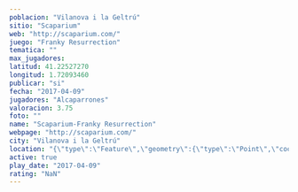 ```yaml
---
poblacion: "Vilanova i la Geltrú"
sitio: "Scaparium"
web: "http://scaparium.com/"
juego: "Franky Resurrection"
tematica: ""
max_jugadores: 
latitud: 41.22527270
longitud: 1.72093460
publicar: "si"
fecha: "2017-04-09"
jugadores: "Alcaparrones"
valoracion: 3.75
foto: ""
name: "Scaparium-Franky Resurrection"
webpage: "http://scaparium.com/"
city: "Vilanova i la Geltrú"
location: "{\"type\":\"Feature\",\"geometry\":{\"type\":\"Point\",\"coordinates\":[1.7209346,41.2252727]}}"
active: true
play_date: "2017-04-09"
rating: "NaN"
---
```

